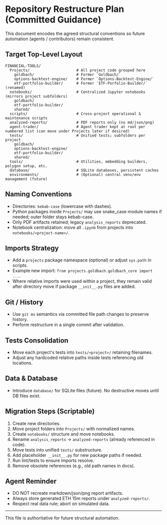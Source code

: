# Repository Restructure Plan (Committed Guidance)

This document encodes the agreed structural conventions so future automation (agents / contributors) remain consistent.

## Target Top-Level Layout

```text
FINANCIAL-TOOLS/
  Projects/                     # All project code grouped here
    goldbach/                   # Former `Goldbach/`
    options-backtest-engine/    # Former `Options-Backtest-Engine/`
    etf-portfolio-builder/      # Former `ETF-Porfolio-Builder/` (renamed)
  notebooks/                    # Centralized Jupyter notebooks (mirrors project subfolders)
    goldbach/
    etf-portfolio-builder/
    shared/
  scripts/                      # Cross-project operational & maintenance scripts
  analyzed-reports/             # PDF reports only (no md/json/png)
  agent-trader/                 # Agent trader kept at root per numbered list (can move under Projects later if desired)
  tests/                        # Unified tests; subfolders per project
    goldbach/
    options-backtest-engine/
    etf-portfolio-builder/
    shared/
  tools/                        # Utilities, embedding builders, polygon setup, etc.
  database/                     # SQLite databases, persistent caches
  environments/                 # (Optional) central venv/env management (future)
```

## Naming Conventions

- Directories: `kebab-case` (lowercase with dashes).
- Python packages inside `Projects/` may use snake_case module names if needed; outer folder stays kebab-case.
- Only PDF artifacts retained; legacy `analysis_reports` deprecated.
- Notebook centralization: move all `.ipynb` from projects into `notebooks/<project-name>/`.

## Imports Strategy

- Add a `projects` package namespace (optional) or adjust `sys.path` in scripts.
- Example new import: `from projects.goldbach.goldbach_core import ...`.
- Where relative imports were used within a project, they remain valid after directory move if package `__init__.py` files are added.

## Git / History

- Use `git mv` semantics via committed file path changes to preserve history.
- Perform restructure in a single commit after validation.

## Tests Consolidation

- Move each project's tests into `tests/<project>/` retaining filenames.
- Adjust any hardcoded relative paths inside tests referencing old locations.

## Data & Database

- Introduce `database/` for SQLite files (future). No destructive moves until DB files exist.

## Migration Steps (Scriptable)

1. Create new directories.
2. Move project folders into `Projects/` with normalized names.
3. Create `notebooks/` structure and move notebooks.
4. Rename `analysis_reports` -> `analyzed-reports` (already referenced in code).
5. Move tests into unified `tests/` substructure.
6. Add placeholder `__init__.py` for new package paths if needed.
7. Run lint/tests to ensure imports resolve.
8. Remove obsolete references (e.g., old path names in docs).

## Agent Reminder

- DO NOT recreate markdown/json/png report artifacts.
- Always store generated ETH 15m reports under `analyzed-reports/`.
- Respect real data rule; abort on simulated data.

---
This file is authoritative for future structural automation.
